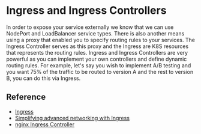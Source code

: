 # Ingress and Ingress Controllers #

In order to expose your service externally we know that we can use NodePort and LoadBalancer service types.  There is also another means using a proxy that enabled you to specify routing rules to your services.  The Ingress Controller serves as this proxy and the Ingress are K8S resources that represents the routing rules.  Ingress and Ingress Controllers are very powerful as you can implement your own controllers and define dynamic routing rules.  For example, let's say you wish to implement A/B testing and you want 75% of the traffic to be routed to version A and the rest to version B, you can do this via Ingress.

## Reference ##

* [Ingress](https://kubernetes.io/docs/concepts/services-networking/ingress/)
* [Simplifying advanced networking with Ingress](http://blog.kubernetes.io/2016/03/Kubernetes-1.2-and-simplifying-advanced-networking-with-Ingress.html)
* [nginx Ingress Controller](https://github.com/kubernetes/ingress-nginx) 
